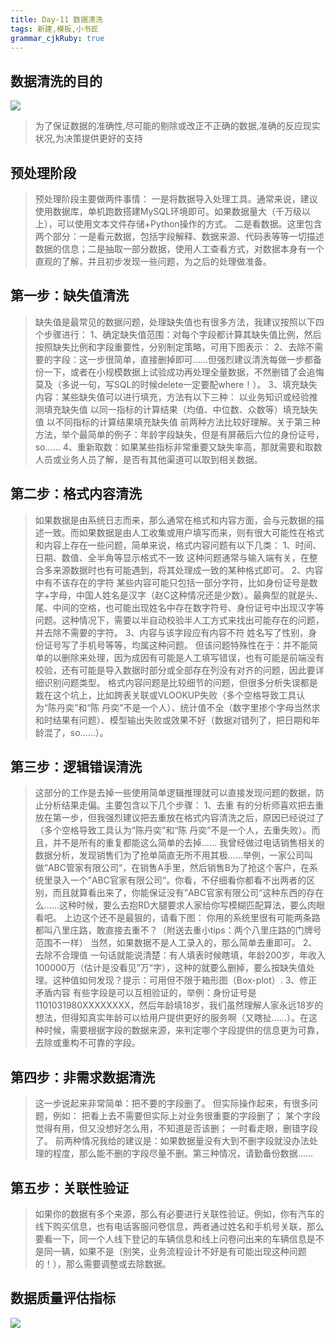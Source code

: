 ```yaml
---
title: Day-11 数据清洗 
tags: 新建,模板,小书匠
grammar_cjkRuby: true
---
```



## 数据清洗的目的

![][1]

>为了保证数据的准确性,尽可能的剔除或改正不正确的数据,准确的反应现实状况,为决策提供更好的支持

## 预处理阶段
>预处理阶段主要做两件事情：
一是将数据导入处理工具。通常来说，建议使用数据库，单机跑数搭建MySQL环境即可。如果数据量大（千万级以上），可以使用文本文件存储+Python操作的方式。
二是看数据。这里包含两个部分：一是看元数据，包括字段解释、数据来源、代码表等等一切描述数据的信息；二是抽取一部分数据，使用人工查看方式，对数据本身有一个直观的了解，并且初步发现一些问题，为之后的处理做准备。

## 第一步：缺失值清洗
>缺失值是最常见的数据问题，处理缺失值也有很多方法，我建议按照以下四个步骤进行：
1、确定缺失值范围：对每个字段都计算其缺失值比例，然后按照缺失比例和字段重要性，分别制定策略，可用下图表示：
2、去除不需要的字段：这一步很简单，直接删掉即可……但强烈建议清洗每做一步都备份一下，或者在小规模数据上试验成功再处理全量数据，不然删错了会追悔莫及（多说一句，写SQL的时候delete一定要配where！）。
3、填充缺失内容：某些缺失值可以进行填充，方法有以下三种：
以业务知识或经验推测填充缺失值
以同一指标的计算结果（均值、中位数、众数等）填充缺失值
以不同指标的计算结果填充缺失值
前两种方法比较好理解。关于第三种方法，举个最简单的例子：年龄字段缺失，但是有屏蔽后六位的身份证号，so……
4、重新取数：如果某些指标非常重要又缺失率高，那就需要和取数人员或业务人员了解，是否有其他渠道可以取到相关数据。

## 第二步：格式内容清洗
>如果数据是由系统日志而来，那么通常在格式和内容方面，会与元数据的描述一致。而如果数据是由人工收集或用户填写而来，则有很大可能性在格式和内容上存在一些问题，简单来说，格式内容问题有以下几类：
1、时间、日期、数值、全半角等显示格式不一致
这种问题通常与输入端有关，在整合多来源数据时也有可能遇到，将其处理成一致的某种格式即可。
2、内容中有不该存在的字符
某些内容可能只包括一部分字符，比如身份证号是数字+字母，中国人姓名是汉字（赵C这种情况还是少数）。最典型的就是头、尾、中间的空格，也可能出现姓名中存在数字符号、身份证号中出现汉字等问题。这种情况下，需要以半自动校验半人工方式来找出可能存在的问题，并去除不需要的字符。
3、内容与该字段应有内容不符
姓名写了性别，身份证号写了手机号等等，均属这种问题。 但该问题特殊性在于：并不能简单的以删除来处理，因为成因有可能是人工填写错误，也有可能是前端没有校验，还有可能是导入数据时部分或全部存在列没有对齐的问题，因此要详细识别问题类型。
格式内容问题是比较细节的问题，但很多分析失误都是栽在这个坑上，比如跨表关联或VLOOKUP失败（多个空格导致工具认为“陈丹奕”和“陈 丹奕”不是一个人）、统计值不全（数字里掺个字母当然求和时结果有问题）、模型输出失败或效果不好（数据对错列了，把日期和年龄混了，so……）。

## 第三步：逻辑错误清洗
>这部分的工作是去掉一些使用简单逻辑推理就可以直接发现问题的数据，防止分析结果走偏。主要包含以下几个步骤：
1、去重
有的分析师喜欢把去重放在第一步，但我强烈建议把去重放在格式内容清洗之后，原因已经说过了（多个空格导致工具认为“陈丹奕”和“陈 丹奕”不是一个人，去重失败）。而且，并不是所有的重复都能这么简单的去掉……
我曾经做过电话销售相关的数据分析，发现销售们为了抢单简直无所不用其极……举例，一家公司叫做“ABC管家有限公司“，在销售A手里，然后销售B为了抢这个客户，在系统里录入一个”ABC官家有限公司“。你看，不仔细看你都看不出两者的区别，而且就算看出来了，你能保证没有”ABC官家有限公司“这种东西的存在么……这种时候，要么去抱RD大腿要求人家给你写模糊匹配算法，要么肉眼看吧。
上边这个还不是最狠的，请看下图：
你用的系统里很有可能两条路都叫八里庄路，敢直接去重不？（附送去重小tips：两个八里庄路的门牌号范围不一样）
当然，如果数据不是人工录入的，那么简单去重即可。
2、去除不合理值
一句话就能说清楚：有人填表时候瞎填，年龄200岁，年收入100000万（估计是没看见”万“字），这种的就要么删掉，要么按缺失值处理。这种值如何发现？提示：可用但不限于箱形图（Box-plot）.
3、修正矛盾内容
有些字段是可以互相验证的，举例：身份证号是1101031980XXXXXXXX，然后年龄填18岁，我们虽然理解人家永远18岁的想法，但得知真实年龄可以给用户提供更好的服务啊（又瞎扯……）。在这种时候，需要根据字段的数据来源，来判定哪个字段提供的信息更为可靠，去除或重构不可靠的字段。

## 第四步：非需求数据清洗
>这一步说起来非常简单：把不要的字段删了。
但实际操作起来，有很多问题，例如：
把看上去不需要但实际上对业务很重要的字段删了；
某个字段觉得有用，但又没想好怎么用，不知道是否该删；
一时看走眼，删错字段了。
前两种情况我给的建议是：如果数据量没有大到不删字段就没办法处理的程度，那么能不删的字段尽量不删。第三种情况，请勤备份数据……

## 第五步：关联性验证
>如果你的数据有多个来源，那么有必要进行关联性验证。例如，你有汽车的线下购买信息，也有电话客服问卷信息，两者通过姓名和手机号关联，那么要看一下，同一个人线下登记的车辆信息和线上问卷问出来的车辆信息是不是同一辆，如果不是（别笑，业务流程设计不好是有可能出现这种问题的！），那么需要调整或去除数据。

## 数据质量评估指标

![][2]


  [1]: https://www.github.com/zyzfirst/note_images/raw/master/%E5%B0%8F%E4%B9%A6%E5%8C%A0/1508768861309.jpg
  [2]: https://www.github.com/zyzfirst/note_images/raw/master/%E5%B0%8F%E4%B9%A6%E5%8C%A0/1508769497078.jpg